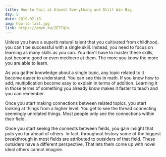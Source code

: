 ```yaml
---
title: How to Fail at Almost Everything and Still Win Big
day: 5
date: 2019-02-18
img: how-to-fail.jpg
link: https://amzn.to/2E7Fglo
---
```


Unless you have a superb natural talent that you cultivated from childhood,
you can't be successful with a single skill. Instead, you need to focus on
learning as many skills as you can. You don't have to master these skills,
just
become good or even mediocre at them. The more you know the more you are able
to learn.

As you gather knowledge about a single topic, any topic related to it become
easier to understand. You can see this in math. If you know how to add,
multiplication become easy to explain in terms of addition. Learning it in
those terms of something you already know makes it faster to teach and you
can
remember.

Once you start making connections between related topics, you start looking
at things from a higher level. You get to see the thread connecting seemingly
unrelated things. Most people only see the connections within their field.

Once you start seeing the connects between fields, you gain
insight that puts you far ahead of others. In fact, throughout history some
of
the biggest breakthrough in most fields are attributed to outsiders of that
field. These outsiders have a different perspective. That lets them come up
with novel ideal others cannot imagine.
